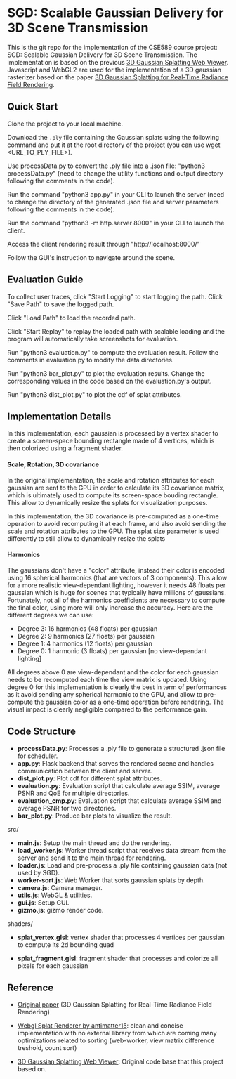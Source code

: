 # SGD: Scalable Gaussian Delivery for 3D Scene Transmission

This is the git repo for the implementation of the CSE589 course project: SGD: Scalable Gaussian Delivery for 3D Scene Transmission. The implementation is based on the previous [3D Gaussian Splatting Web Viewer](https://github.com/kishimisu/Gaussian-Splatting-WebGL). Javascript and WebGL2 are used for the implementation of a 3D gaussian rasterizer based on the paper [3D Gaussian Splatting
for Real-Time Radiance Field Rendering](https://repo-sam.inria.fr/fungraph/3d-gaussian-splatting/).

## Quick Start
Clone the project to your local machine.

Download the `.ply` file containing the Gaussian splats using the following command and put it at the root directory of the project (you can use wget <URL_TO_PLY_FILE>).

Use processData.py to convert the .ply file into a .json file: "python3 processData.py" (need to change the utility functions and output directory following the comments in the code).

Run the command "python3 app.py" in your CLI to launch the server (need to change the directory of the generated .json file and server parameters following the comments in the code).

Run the command "python3 -m http.server 8000" in your CLI to launch the client.

Access the client rendering result through "http://localhost:8000/"

Follow the GUI's instruction to navigate around the scene.

## Evaluation Guide

To collect user traces, click "Start Logging" to start logging the path. Click "Save Path" to save the logged path.

Click "Load Path" to load the recorded path.

Click "Start Replay" to replay the loaded path with scalable loading and the program will automatically take screenshots for evaluation.

Run "python3 evaluation.py" to compute the evaluation result. Follow the comments in evaluation.py to modify the data directories.

Run "python3 bar_plot.py" to plot the evaluation results. Change the corresponding values in the code based on the evaluation.py's output.

Run "python3 dist_plot.py" to plot the cdf of splat attributes.

## Implementation Details

In this implementation, each gaussian is processed by a vertex shader to create a screen-space bounding rectangle made of 4 vertices, which is then colorized using a fragment shader.

#### Scale, Rotation, 3D covariance

In the original implementation, the scale and rotation attributes for each gaussian are sent to the GPU in order to calculate its 3D covariance matrix, which is ultimately used to compute its screen-space bouding rectangle. This allow to dynamically resize the splats for visualization purposes.

In this implementation, the 3D covariance is pre-computed as a one-time operation to avoid recomputing it at each frame, and also avoid sending the scale and rotation attributes to the GPU.
The splat size parameter is used differently to still allow to dynamically resize the splats 

#### Harmonics

The gaussians don't have a "color" attribute, instead their color is encoded using 16 spherical harmonics (that are vectors of 3 components). This allow for a more realistic view-dependant lighting, however it needs 48 floats per gaussian which is huge for scenes that typically have millions of gaussians.
Fortunately, not all of the harmonics coefficients are necessary to compute the final color, using more will only increase the accuracy. Here are the different degrees we can use:

- Degree 3: 16 harmonics (48 floats) per gaussian
- Degree 2: 9 harmonics (27 floats) per gaussian
- Degree 1: 4 harmonics (12 floats) per gaussian
- Degree 0: 1 harmonic (3 floats) per gaussian [no view-dependant lighting]

All degrees above 0 are view-dependant and the color for each gaussian needs to be recomputed each time the view matrix is updated.
Using degree 0 for this implementation is clearly the best in term of performances as it avoid sending any spherical harmonic to the GPU, and allow to pre-compute the gaussian color as a one-time operation before rendering.
The visual impact is clearly negligible compared to the performance gain.

## Code Structure

- **processData.py**: Processes a .ply file to generate a structured .json file for scheduler.
- **app.py**: Flask backend that serves the rendered scene and handles communication between the client 
and server.
- **dist_plot.py**: Plot cdf for different splat attributes.
- **evaluation.py**: Evaluation script that calculate average SSIM, average PSNR and QoE for multiple directories.
- **evaluation_cmp.py**: Evaluation script that calculate average SSIM and average PSNR for two directories.
- **bar_plot.py**: Produce bar plots to visualize the result.

src/
- **main.js**: Setup the main thread and do the rendering.
- **load_worker.js**: Worker thread script that receives data stream from the server and send it to the main thread for rendering.
- **loader.js**: Load and pre-process a .ply file containing gaussian data (not used by SGD).
- **worker-sort.js**: Web Worker that sorts gaussian splats by depth.
- **camera.js**: Camera manager.
- **utils.js**: WebGL & utilities.
- **gui.js**: Setup GUI.
- **gizmo.js**: gizmo render code.

shaders/
- **splat_vertex.glsl**: vertex shader that processes 4 vertices per gaussian to compute its 2d bounding quad

- **splat_fragment.glsl**: fragment shader that processes and colorize all pixels for each gaussian

## Reference

- [Original paper](https://repo-sam.inria.fr/fungraph/3d-gaussian-splatting/) (3D Gaussian Splatting
for Real-Time Radiance Field Rendering)

- [Webgl Splat Renderer by antimatter15](https://github.com/antimatter15/splat): clean and concise implementation with no external library from which are coming many optimizations related to sorting (web-worker, view matrix difference treshold, count sort)

- [3D Gaussian Splatting Web Viewer](https://github.com/kishimisu/Gaussian-Splatting-WebGL): Original code base that this project based on.